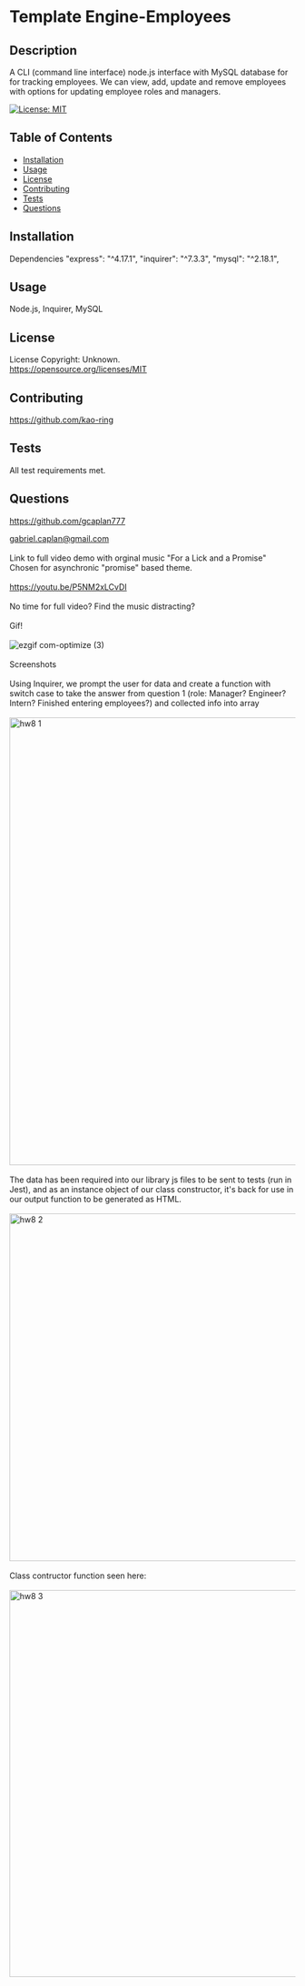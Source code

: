 # Template Engine-Employees

## Description

A CLI (command line interface) node.js interface with MySQL database for for tracking employees. We can view, add, update and remove employees with options for updating employee roles and managers.

[![License: MIT](https://img.shields.io/badge/License-MIT-yellow.svg)](https://opensource.org/licenses/MIT)

## Table of Contents

- [Installation](#Installation)
- [Usage](#Usage)
- [License](#License)
- [Contributing](#Contributing)
- [Tests](#Tests)
- [Questions](#Questions)

## Installation

Dependencies
"express": "^4.17.1",
"inquirer": "^7.3.3",
"mysql": "^2.18.1",

## Usage

Node.js, Inquirer, MySQL

## License

License Copyright: Unknown. <br>https://opensource.org/licenses/MIT

## Contributing

https://github.com/kao-ring

## Tests

All test requirements met.

## Questions

https://github.com/gcaplan777

gabriel.caplan@gmail.com
<br><br>
Link to full video demo with orginal music "For a Lick and a Promise" <br> Chosen for asynchronic "promise" based theme.
<br><br>
https://youtu.be/P5NM2xLCvDI
<br><br>
No time for full video? Find the music distracting?
<br><br>
Gif!
<br><br>
![ezgif com-optimize (3)](https://user-images.githubusercontent.com/67020051/88763553-55283800-d141-11ea-82d7-8d696b199fdd.gif)
<br><br>
Screenshots
<br><br>
Using Inquirer, we prompt the user for data and create a function with switch case to take the answer from question 1 (role: Manager? Engineer? Intern? Finished entering employees?) and collected info into array
<br><br>
<img width="787" alt="hw8 1" src="https://user-images.githubusercontent.com/67020051/88763181-b4d21380-d140-11ea-80e2-53c1ca649467.png">
<br><br>
The data has been required into our library js files to be sent to tests (run in Jest), and as an instance object of our class constructor, it's back for use in our output function to be generated as HTML.
<br><br>
<img width="611" alt="hw8 2" src="https://user-images.githubusercontent.com/67020051/88763299-e8ad3900-d140-11ea-9c1e-cf1e0c460188.png">
<br><br>
Class contructor function seen here:
<br><br>
<img width="680" alt="hw8 3" src="https://user-images.githubusercontent.com/67020051/88763237-cddac480-d140-11ea-814e-ad1c17fe53d5.png">
